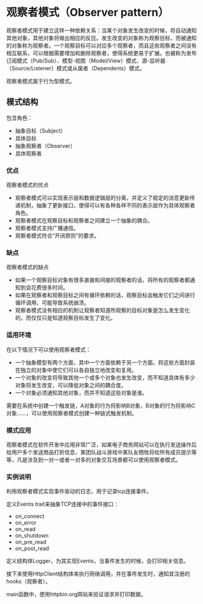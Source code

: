 # 观察者模式（Observer pattern）

观察者模式用于建立这样一种依赖关系：当某个对象发生改变的时候，将自动通知其他对象，其他对象将做出相应的反应。发生改变的对象称为观察目标，而被通知的对象称为观察者。一个观察目标可以对应多个观察者，而且这些观察者之间没有相互联系，可以根据需要增加和删除观察者，使得系统更易于扩展。也被称为发布订阅模式（Pub/Sub）、模型-视图（Model/View）模式、源-监听器（Source/Listener）模式或从属者（Dependents）模式。

观察者模式属于行为型模式。

## 模式结构

包含角色：

- 抽象目标（Subject）
- 具体目标
- 抽象观察者（Observer）
- 具体观察者


###  优点

观察者模式的优点

- 观察者模式可以实现表示层和数据逻辑层的分离，并定义了稳定的消息更新传递机制，抽象了更新接口，使得可以有各种各样不同的表示层作为具体观察者角色。
- 观察者模式在观察目标和观察者之间建立一个抽象的耦合。
- 观察者模式支持广播通信。
- 观察者模式符合“开闭原则”的要求。

### 缺点

观察者模式的缺点

- 如果一个观察目标对象有很多直接和间接的观察者的话，将所有的观察者都通知到会花费很多时间。
- 如果在观察者和观察目标之间有循环依赖的话，观察目标会触发它们之间进行循环调用，可能导致系统崩溃。
- 观察者模式没有相应的机制让观察者知道所观察的目标对象是怎么发生变化的，而仅仅只是知道观察目标发生了变化。


### 适用环境

在以下情况下可以使用观察者模式：

- 一个抽象模型有两个方面，其中一个方面依赖于另一个方面。将这些方面封装在独立的对象中使它们可以各自独立地改变和复用。
- 一个对象的改变将导致其他一个或多个对象也发生改变，而不知道具体有多少对象将发生改变，可以降低对象之间的耦合度。
- 一个对象必须通知其他对象，而并不知道这些对象是谁。

需要在系统中创建一个触发链，A对象的行为将影响B对象，B对象的行为将影响C对象……，可以使用观察者模式创建一种链式触发机制。

### 模式应用

观察者模式在软件开发中应用非常广泛，如某电子商务网站可以在执行发送操作后给用户多个发送商品打折信息，某团队战斗游戏中某队友牺牲将给所有成员提示等等，凡是涉及到一对一或者一对多的对象交互场景都可以使用观察者模式。

### 实例说明

利用观察者模式实现事件驱动的日志，用于记录tcp连接事件。

定义Events trait来抽象TCP连接中的事件接口：

- on_connect
- on_error
- on_read
- on_shutdown
- on_pre_read
- on_post_read

定义结构体Logger，为其实现Events，当事件发生的时候，会打印相关信息。

接下来使用HttpClient结构体来执行网络调用，并在事件发生时，通知其注册的hooks（观察者）。

main函数中，使用httpbin.org网站来验证请求并打印数据。


